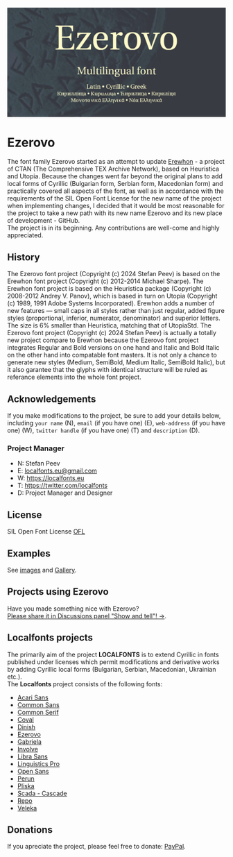 ![Sample Image](/images/Ezerovo_950x475_01.jpg)

Ezerovo
============

The font family Ezerovo started as an attempt to update [Erewhon](https://ctan.org/pkg/erewhon?lang=en) - a project of CTAN (The Comprehensive TEX Archive Network), based on Heuristica and Utopia. Because the changes went far beyond the original plans to add local forms of Cyrillic (Bulgarian form, Serbian form, Macedonian form) and practically covered all aspects of the font, as well as in accordance with the requirements of the SIL Open Font License for the new name of the project when implementing changes, I decided that it would be most reasonable for the project to take a new path with its new name Ezerovo and its new place of development - GitHub.  
The project is in its beginning. Any contributions are well-come and highly appreciated.  
  
History 
-------

The Ezerovo font project (Copyright (c) 2024 Stefan Peev) is based on the Erewhon font project (Copyright (c) 2012-2014 Michael Sharpe). The Erewhon font project is based on the Heuristica package (Copyright (c) 2008-2012 Andrey V. Panov), which is based in turn on Utopia (Copyright (c) 1989, 1991 Adobe Systems Incorporated). Erewhon adds a number of new features — small caps in all styles rather than just regular, added figure styles (proportional, inferior, numerator, denominator) and superior letters. The size is 6% smaller than Heuristica, matching that of UtopiaStd.
The Ezerovo font project (Copyright (c) 2024 Stefan Peev) is actually a totally new project compare to Erewhon because the Ezerovo font project integrates Regular and Bold versions on one hand and Italic and Bold Italic on the other hand into compatable font masters. It is not only a chance to generate new styles (Medium, SemiBold, Medium Italic, SemiBold Italic), but it also garantee that the glyphs with identical structure will be ruled as referance elements into the whole font project.  

Acknowledgements
----------------

If you make modifications to the project, be sure to add your details below, including <code>your name</code> (N), <code>email</code> (if you have one) (E), <code>web-address</code> (if you have one) (W), <code>twitter handle</code> (if you have one) (T) and <code>description</code> (D).

### Project Manager

+ N: Stefan Peev
+ E: localfonts.eu@gmail.com
+ W: https://localfonts.eu
+ T: https://twitter.com/localfonts
+ D: Project Manager and Designer

License
-------

SIL Open Font License [OFL](documentation/OFL.md)

Examples
--------

See [images](/images/) and [Gallery](/images/Gallery.md).

Projects using Ezerovo
----------------------

Have you made something nice with Ezerovo?  
[Please share it in Discussions panel "Show and tell"! →](https://github.com/StefanPeev/Ezerovo/discussions/categories/show-and-tell).  
  
Localfonts projects
-------------------
  
The primarily aim of the project **LOCALFONTS** is to extend Cyrillic in fonts published under licenses which permit modifications and derivative works by adding Cyrillic local forms (Bulgarian, Serbian, Macedonian, Ukrainian etc.).  
The **Localfonts** project consists of the following fonts:

+ [Acari Sans](https://github.com/StefanPeev/acari-sans/tree/local) 
+ [Common Sans](https://github.com/StefanPeev/Common-Sans)  
+ [Common Serif](https://github.com/StefanPeev/Common-Serif)  
+ [Coval](https://github.com/StefanPeev/coval)  
+ [Dinish](https://github.com/StefanPeev/dinish/tree/cyrillic)  
+ [Ezerovo](https://github.com/StefanPeev/Ezerovo)  
+ [Gabriela](https://github.com/StefanPeev/Gabriela)  
+ [Involve](https://github.com/StefanPeev/Involve)  
+ [Libra Sans](https://github.com/StefanPeev/Libra-Sans)  
+ [Linguistics Pro](https://github.com/StefanPeev/Linguistics-Pro)  
+ [Open Sans](https://github.com/StefanPeev/opensans/tree/local)  
+ [Perun](https://github.com/StefanPeev/Perun)  
+ [Pliska](https://github.com/StefanPeev/Pliska)  
+ [Scada - Cascade](https://github.com/StefanPeev/Scada-Cascade/tree/local)  
+ [Repo](https://github.com/StefanPeev/Repo)  
+ [Veleka](https://github.com/StefanPeev/Veleka)  
  
Donations
---------

If you apreciate the project, please feel free to donate: [PayPal](https://www.paypal.me/localfonts).

